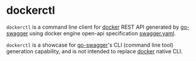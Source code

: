 # dockerctl

`dockerctl` is a command line client for [docker](https://www.docker.com/) REST API generated by [go-swagger](https://github.com/go-swagger/go-swagger) using docker engine open-api specification [swagger.yaml](https://github.com/docker/engine/blob/master/api/swagger.yaml).

`dockerctl` is a showcase for [go-swagger](https://github.com/go-swagger/go-swagger)'s CLI (command line tool) generation capability, and is not intended to replace [docker](https://github.com/docker/cli) native CLI.